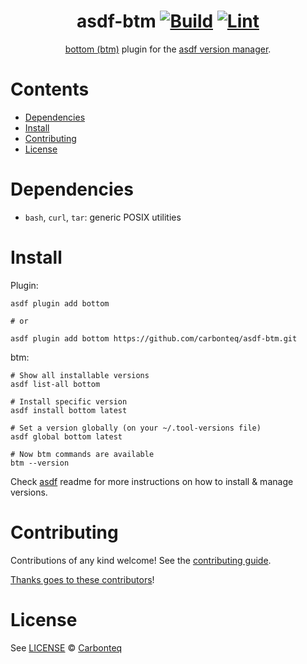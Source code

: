 <div align="center">

# asdf-btm [![Build](https://github.com/carbonteq/asdf-btm/actions/workflows/build.yml/badge.svg)](https://github.com/carbonteq/asdf-btm/actions/workflows/build.yml) [![Lint](https://github.com/carbonteq/asdf-btm/actions/workflows/lint.yml/badge.svg)](https://github.com/carbonteq/asdf-btm/actions/workflows/lint.yml)

[bottom (btm)](https://github.com/ClementTsang/bottom) plugin for the [asdf version manager](https://asdf-vm.com).

</div>

# Contents

- [Dependencies](#dependencies)
- [Install](#install)
- [Contributing](#contributing)
- [License](#license)

# Dependencies

- `bash`, `curl`, `tar`: generic POSIX utilities

# Install

Plugin:

```shell
asdf plugin add bottom

# or

asdf plugin add bottom https://github.com/carbonteq/asdf-btm.git
```

btm:

```shell
# Show all installable versions
asdf list-all bottom

# Install specific version
asdf install bottom latest

# Set a version globally (on your ~/.tool-versions file)
asdf global bottom latest

# Now btm commands are available
btm --version
```

Check [asdf](https://github.com/asdf-vm/asdf) readme for more instructions on how to
install & manage versions.

# Contributing

Contributions of any kind welcome! See the [contributing guide](contributing.md).

[Thanks goes to these contributors](https://github.com/carbonteq/asdf-btm/graphs/contributors)!

# License

See [LICENSE](LICENSE) © [Carbonteq](https://github.com/carbonteq/)
